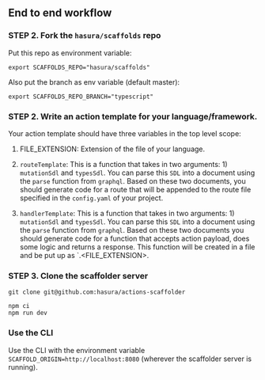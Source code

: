 ## End to end  workflow

### STEP 2. Fork the `hasura/scaffolds` repo

Put this repo as environment variable:

```
export SCAFFOLDS_REPO="hasura/scaffolds"
```

Also put the branch as env variable (default master):

```
export SCAFFOLDS_REPO_BRANCH="typescript"
```


### STEP 2. Write an action template for your language/framework.

Your action template should have three variables in the top level scope:

1. FILE_EXTENSION: Extension of the file of your language.

2. `routeTemplate`: This is a function that takes in two arguments: 1) `mutationSdl` and `typesSdl`. You can parse this `SDL` into a document using the `parse` function from `graphql`. Based on these two documents, you should generate code for a route that will be appended to the route file specified in the `config.yaml` of your project.

3. `handlerTemplate`: This is a function that takes in two arguments: 1) `mutationSdl` and `typesSdl`. You can parse this `SDL` into a document using the `parse` function from `graphql`. Based on these two documents you should generate code for a function that accepts action payload, does some logic and returns a response. This function will be created in a file and be put up as `<actionName>.<FILE_EXTENSION>.


### STEP 3. Clone the scaffolder server

```
git clone git@github.com:hasura/actions-scaffolder
```

```
npm ci
npm run dev
```

### Use the CLI

Use the CLI with the environment variable `SCAFFOLD_ORIGIN=http://localhost:8080` (wherever the scaffolder server is running).